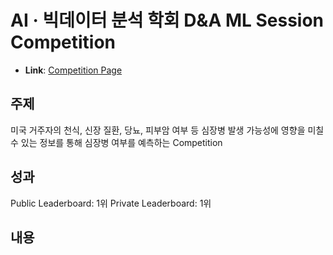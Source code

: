 # AI · 빅데이터 분석 학회 D&A ML Session Competition

- **Link**: [Competition Page](https://www.kaggle.com/competitions/competition035)

## 주제
미국 거주자의 천식, 신장 질환, 당뇨, 피부암 여부 등 심장병 발생 가능성에 영향을 미칠 수 있는 정보를 통해 심장병 여부를 예측하는 Competition

## 성과
Public Leaderboard: 1위
Private Leaderboard: 1위

## 내용
